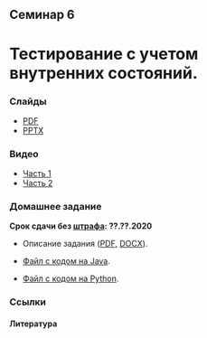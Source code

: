 Семинар 6
--

# Тестирование с учетом внутренних состояний.

### Слайды

* [PDF](Seminar06.pdf)
* [PPTX](Seminar06.pptx)

### Видео

* [Часть 1]()
* [Часть 2]()

### Домашнее задание

__Срок сдачи без [штрафа](../../grading.md): ??.??.2020__

* Описание задания ([PDF](HomeTasks05.pdf), [DOCX](HomeTasks05.docx)).

* [Файл с кодом на Java](
https://github.com/andrewt0301/qa-testing-course/blob/master/seminars/seminar06/java/Account.java).

* [Файл с кодом на Python](
https://github.com/andrewt0301/qa-testing-course/blob/master/seminars/seminar06/python/account.py).

### Ссылки

#### Литература
